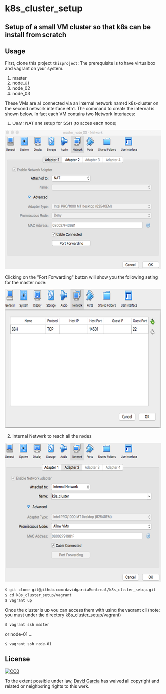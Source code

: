 # k8s_cluster_setup
## Setup of a small VM cluster so that k8s can be install from scratch
## Usage

First, clone this project `thisproject`:
The prerequisite is to have virtualbox and vagrant on your system.

1. master
2. node_01
3. node_02
4. node_03

These VMs are all connected via an internal network named k8s-cluster on the second network interface eth1. The command to create the internal is shown below.
In fact each VM contains two Network Interfaces:
1. O&M: NAT and setup for SSH (to acces each node)
<p align="center">
  <img src="./img/master_node_NA_one.png" alt="Network Interface One"
       width="654" height="450">
</p>
Clicking on the "Port Forwarding" button will show you the following seting for the master node:
<p align="center">
  <img src="./img/master_node_NA_one_portf.png" alt="Network Interface One Port Forwarding Setting"
       width="654" height="450">
</p>

2. Internal Network to reach all the nodes

<p align="center">
  <img src="./img/master_node_NA_two.png" alt="Network Interface Two Port Internal Network k8s-cluster"
       width="654" height="450">
</p>

```sh
$ git clone git@github.com:davidgarciaMontreal/k8s_cluster_setup.git
$ cd k8s_cluster_setup/vagrant
$ vagrant up

```
Once the cluster is up you can access them with using the vagrant cli (note: you must under the directory k8s_cluster_setup/vagrant)
```sh
$ vagrant ssh master
```
or node-01 ...
```sh
$ vagrant ssh node-01
```
## License

[![CC0](https://licensebuttons.net/p/zero/1.0/88x31.png)](https://creativecommons.org/publicdomain/zero/1.0/)

To the extent possible under law, [David Garcia](https://github.com/davidgarciaMontreal) has waived all copyright and related or neighboring rights to this work.
